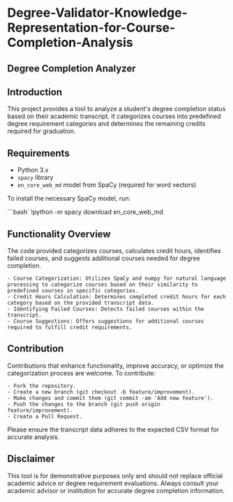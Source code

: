 # Degree-Validator-Knowledge-Representation-for-Course-Completion-Analysis

## Degree Completion Analyzer

## Introduction

This project provides a tool to analyze a student's degree completion status based on their academic transcript. It categorizes courses into predefined degree requirement categories and determines the remaining credits required for graduation.

## Requirements

- Python 3.x
- `spacy` library
- `en_core_web_md` model from SpaCy (required for word vectors)

To install the necessary SpaCy model, run:

```bash`
!python -m spacy download en_core_web_md

## Functionality Overview

The code provided categorizes courses, calculates credit hours, identifies failed courses, and suggests additional courses needed for degree completion.

    - Course Categorization: Utilizes SpaCy and numpy for natural language processing to categorize courses based on their similarity to predefined courses in specific categories.
    - Credit Hours Calculation: Determines completed credit hours for each category based on the provided transcript data.
    - Identifying Failed Courses: Detects failed courses within the transcript.
    - Course Suggestions: Offers suggestions for additional courses required to fulfill credit requirements.

## Contribution

Contributions that enhance functionality, improve accuracy, or optimize the categorization process are welcome. To contribute:

    - Fork the repository.
    - Create a new branch (git checkout -b feature/improvement).
    - Make changes and commit them (git commit -am 'Add new feature').
    - Push the changes to the branch (git push origin feature/improvement).
    - Create a Pull Request.

Please ensure the transcript data adheres to the expected CSV format for accurate analysis.

## Disclaimer

This tool is for demonstrative purposes only and should not replace official academic advice or degree requirement evaluations. Always consult your academic advisor or institution for accurate degree completion information.
